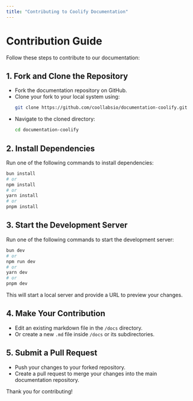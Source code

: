 ```yaml
---
title: "Contributing to Coolify Documentation"
---
```


# Contribution Guide

Follow these steps to contribute to our documentation:

## 1. Fork and Clone the Repository

- Fork the documentation repository on GitHub.
- Clone your fork to your local system using:
  ```sh
  git clone https://github.com/coollabsio/documentation-coolify.git
  ```
- Navigate to the cloned directory:
  ```sh
  cd documentation-coolify
  ```

## 2. Install Dependencies

Run one of the following commands to install dependencies:
  ```sh
  bun install
  # or
  npm install
  # or
  yarn install
  # or
  pnpm install
  ```

## 3. Start the Development Server

Run one of the following commands to start the development server:
  ```sh
  bun dev
  # or
  npm run dev
  # or
  yarn dev
  # or
  pnpm dev
  ```
This will start a local server and provide a URL to preview your changes.

## 4. Make Your Contribution

- Edit an existing markdown file in the `/docs` directory.
- Or create a new `.md` file inside `/docs` or its subdirectories.

## 5. Submit a Pull Request

- Push your changes to your forked repository.
- Create a pull request to merge your changes into the main documentation repository.

Thank you for contributing!


